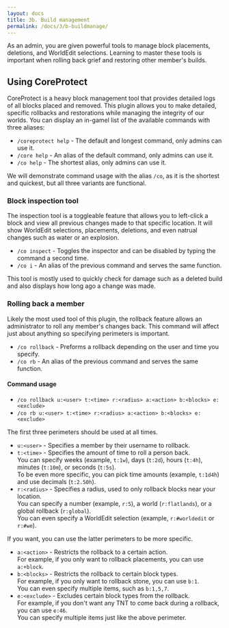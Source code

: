 ```yaml
---
layout: docs
title: 3b. Build management
permalink: /docs/3/b-buildmanage/
---
```

As an admin, you are given powerful tools to manage block placements, deletions, and WorldEdit selections.
Learning to master these tools is important when rolling back grief and restoring other member's builds.

## Using CoreProtect
CoreProtect is a heavy block management tool that provides detailed logs of all blocks placed and removed.
This plugin allows you to make detailed, specific rollbacks and restorations while managing the integrity of our worlds.
You can display an in-gamel list of the available commands with three aliases:
 * `/coreprotect help` - The default and longest command, only admins can use it.
 * `/core help` - An alias of the default command, only admins can use it.
 * `/co help` - The shortest alias, only admins can use it.

We will demonstrate command usage with the alias `/co`, as it is the shortest and quickest, but all three variants are functional. 

### Block inspection tool
The inspection tool is a toggleable feature that allows you to left-click a block and view all previous changes made to that specific location.
It will show WorldEdit selections, placements, deletions, and even natrual changes such as water or an explosion.
 * `/co inspect` - Toggles the inspector and can be disabled by typing the command a second time.
 * `/co i` - An alias of the previous command and serves the same function.

This tool is mostly used to quickly check for damage such as a deleted build and also displays how long ago a change was made.

### Rolling back a member
Likely the most used tool of this plugin, the rollback feature allows an administrator to roll any member's changes back.
This command will affect just about anything so specifying perimeters is important.
 * `/co rollback` - Preforms a rollback depending on the user and time you specify.
 * `/co rb` - An alias of the previous command and serves the same function.

#### Command usage
 * `/co rollback u:<user> t:<time> r:<radius> a:<action> b:<blocks> e:<exclude>`
 * `/co rb u:<user> t:<time> r:<radius> a:<action> b:<blocks> e:<exclude>`
 
The first three perimeters should be used at all times.
 * `u:<user>` - Specifies a member by their username to rollback.
 * `t:<time>` - Specifies the amount of time to roll a person back.
   <br>
   You can specify weeks (example, `t:1w`), days (`t:2d`), hours (`t:4h`), minutes (`t:10m`), or seconds (`t:5s`).
   <br>
   To be even more specific, you can pick time amounts (example, `t:1d4h`) and use decimals (`t:2.50h`).
 * `r:<radius>` - Specifies a radius, used to only rollback blocks near your location.
   <br>
   You can specify a number (example, `r:5`), a world (`r:flatlands`), or a global rollback (`r:global`).
   <br>
   You can even specify a WorldEdit selection (example, `r:#worldedit` or `r:#we`).

If you want, you can use the latter perimeters to be more specific.
 * `a:<action>` - Restricts the rollback to a certain action.
   <br>
   For example, if you only want to rollback placements, you can use `a:+block`.
 * `b:<blocks>` - Restricts the rollback to certain block types.
   <br>
   For example, if you only want to rollback stone, you can use `b:1`.
   <br>
   You can even specify multiple items, such as `b:1,5,7`.
 * `e:<exclude>` - Excludes certain block types from the rollback.
   <br>
   For example, if you don't want any TNT to come back during a rollback, you can use `e:46`.
   <br>
   You can specify multiple items just like the above perimeter.
